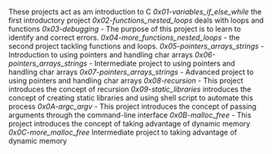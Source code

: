 These projects act as am introduction to C
*0x01-variables_if_else_while* the first introductory project
*0x02-functions_nested_loops* deals with loops and functions
*0x03-debugging* - The purpose of this project is to learn to identify and correct errors.
*0x04-more_functions_nested_loops* - the second project tackling functions and loops.
*0x05-pointers_arrays_strings* - Introduction to using pointers and handling char arrays
*0x06-pointers_arrays_strings* - Intermediate project to using pointers and handling char arrays
*0x07-pointers_arrays_strings* - Advanced project to using pointers and handling char arrays
*0x08-recursion* - This project introduces the concept of recursion
*0x09-static_libraries* introduces the concept of creating static libraries and using shell script to automate this process
*0x0A-argc_argv* - This project introduces the concept of passing arguments through the command-line interface
*0x0B-malloc_free* - This project introduces the concept of taking advantage of dynamic memory
*0x0C-more_malloc_free* Intermediate project to taking advantage of dynamic memory
